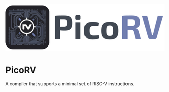 ![Logo](resources/PicoRV.png)

# PicoRV
A compiler that supports a minimal set of RISC-V instructions.


